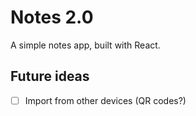 # Notes 2.0
A simple notes app, built with React.

## Future ideas
- [ ] Import from other devices (QR codes?)